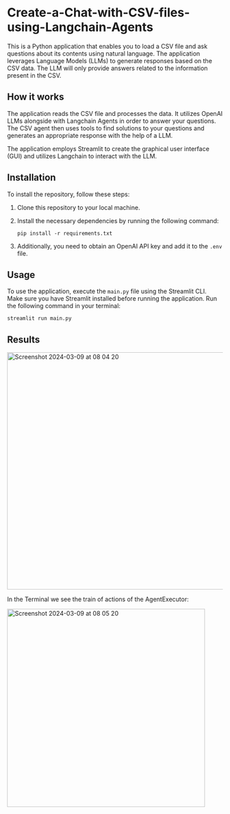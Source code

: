 # Create-a-Chat-with-CSV-files-using-Langchain-Agents


This is a Python application that enables you to load a CSV file and ask questions about its contents using natural language. The application leverages Language Models (LLMs) to generate responses based on the CSV data. The LLM will only provide answers related to the information present in the CSV.

## How it works

The application reads the CSV file and processes the data. It utilizes OpenAI LLMs alongside with Langchain Agents in order to answer your questions. The CSV agent then uses tools to find solutions to your questions and generates an appropriate response with the help of a LLM.

The application employs Streamlit to create the graphical user interface (GUI) and utilizes Langchain to interact with the LLM.

## Installation

To install the repository, follow these steps:

1. Clone this repository to your local machine.
2. Install the necessary dependencies by running the following command:

   ```
   pip install -r requirements.txt
   ```

3. Additionally, you need to obtain an OpenAI API key and add it to the `.env` file.

## Usage

To use the application, execute the `main.py` file using the Streamlit CLI. Make sure you have Streamlit installed before running the application. Run the following command in your terminal:

```
streamlit run main.py
```

## Results

<img width="553" alt="Screenshot 2024-03-09 at 08 04 20" src="https://github.com/redjules/Create-a-Chat-with-CSV-files-using-Langchain-Agents/assets/106017493/e9dd535e-eb01-490f-ac03-cbad13c2c04b">

In the Terminal we see the train of actions of the AgentExecutor:

<img width="462" alt="Screenshot 2024-03-09 at 08 05 20" src="https://github.com/redjules/Create-a-Chat-with-CSV-files-using-Langchain-Agents/assets/106017493/295eadff-1706-474b-b794-e14cca31bc37">
